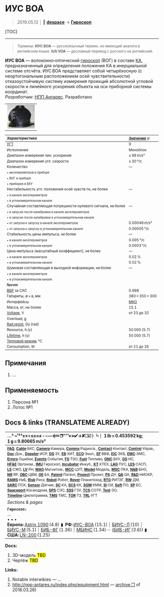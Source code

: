 # ИУС ВОА
> 2019.05.12 ┊ **🚀 [despace](index.md)** → **[Гироскоп](imu.md)**

[TOC]

---

> <small>*Термины:* **ИУС ВОА** — русскоязычный термин, не имеющий аналога в английском языке. **IUS VOA** — дословный перевод с русского на английский.</small>

**ИУС ВОА** — волоконно‑оптический [гироскоп](imu.md) (ВОГ) в составе [КА](sc.md), предназначенный для определения положения КА в инерциальной системе отсчёта. ИУС ВОА представляет собой четырёхосную (с неортогональным расположением осей чувствительности) отказоустойчивую систему измерения проекций абсолютной угловой скорости и линейного ускорения объекта на оси приборной системы координат.  
*Разработчик:* [НПП Антарес](03_npp_antares.md). Разработано  

||
|:--|
| [![](f/imu/i/ius_voa_pic1_thumb.jpg)](f/imu/i/ius_voa_pic1.jpg)  |

<small>

|   *Характеристика*  |  *[Значение](si.md) <small>()</small>*  |
|:--|:--|
|[УГТ](trl.md)|9  |
|Исполнение  |Моноблок  |
|Диапазон измерения лин. ускорения  |± 98 m/s²  |
|Диапазон измерения угл. скорости  |± 30 °/с  |
|Количество  |—|
| <small>• акселерометров в приборе</small>  |  |
| <small>• ВОГ в приборе</small>  |  |
| <small>• приборов в БКУ</small>  |  |
|Нестабильность угл. положения осей чувств‑ти, не более  |—|
| <small>• в канале акселерометров</small>  |  |
| <small>• в углоизмерительном канале</small>  |  |
|Случайная составляющая погрешности нулевого сигнала, не более  |—|
| <small>• в запуске после калибровки в канале акселерометров</small>  |  |
| <small>• в запуске после калибровки в углоизмерительном канале</small>  |  |
| <small>• от запуска к запуску в канале акселерометров</small>  |0.00049 m/s²  |
| <small>• от запуска к запуску в углоизмерительном канале</small>  |0.00005 °/с  |
|Стабильность цены импульса, не более  |—|
| <small>• в канале акселерометров</small>  |0.005 °/с  |
| <small>• в углоизмерительном канале</small>  |0.0003 °/с  |
|Цена импульса (масштабный коэффициент), не более  |—|
| <small>• в канале акселерометров</small>  |0.02 %  |
| <small>• в углоизмерительном канале</small>   |0.02 %  |
|Шумовая составляющая в выходной информации, не более  |—|
| <small>• в канале акселерометров</small>  |  |
| <small>• в углоизмерительном канале</small>  |  |
|**`Прочее`**||
|[ВБР](rams.md) за САС| 0.998  |
| Габариты, ∅ × в, мм  |380 × 350 × 300  |
|Интерфейсы|  [МКО](mil_std_1553b.md)  |
| Масса, кг, не более  |15.1  |
|[Voltage](voltage.md), V| от 23 до 32  |
|Overload, g|   |
|[Rad.resist](ion_rad.md), Gy (rad)|   |
|Resource, h (y)| 50 000 (5.7)  |
|[Lifetime](lifetime.md), h (y)| 50 000 (5.7)  |
|[Тепловой режим](tcs.md), °C|   |
|Consumption, W| от 21 до 35  |

</small>



<p style="page-break-after:always"> </p>

## Примечания
   1. …



## Применяемость
   1. Персона №1
   1. Лотос №1



<p style="page-break-after:always"> </p>

## Docs & links (TRANSLATEME ALREADY)
|…°·•¹²³±×÷≤≥≈≠ ‑ −— ⎆✉ ❐“”’«»✔→✘☐☑├┕┆ 1 lb = 0.453592 kg; 1 g = 9.80665 m/s²|
|:--|
|<small>**[FAQ](faq.md)**, **[Cable](cable.md)**·БКС, **[Camera](camera.md)**·Камера, **[Comms](comms.md)**·Радиосв., **[Contact](contact.md)**·Контакт, **[Control](control.md)**·Управ., **[Doc](doc.md)**·Док., **[Doppler](doppler.md)**·ИСР, **[DS](ds.md)**·ЗУ, **[EB](eb.md)**·ХИТ, **[ECO](ecology.md)**·Экол., **[EF](ef.md)**·ВВФ, **[ElC](elc.md)**·ЭКБ, **[EMC](emc.md)**·ЭМС, **[Errors](error.md)**·Ошибки, **[Events](event.md)**·События, **[FS](fs.md)**·ТЭО, **[Fuel](fuel.md)**·Топливо, **[GNC](gnc.md)**·БКУ, **[GS](scs.md)**·НС, **[HF&E](hfe.md)**·Эргоном., **[IMU](imu.md)**·Гироскоп, **[Incubator](incubator.md)**·Инкуб., **[KT](kt.md)**·КТЕХ, **[LAG](lag.md)**·ПУC, **[LES](les.md)**·САСП, **[LS](ls.md)**·СЖО, **[LV](lv.md)**·РН, **[MAG](mag.md)**·Магнитом., **[MCC](mcc.md)**·ЦУП, **[Model](model.md)**·Модель, **[MSC](sc.md)**·ПКА, **[N&B](nnb.md)**·БНО, **[NR](nr.md)**·ЯР, **[OBC](obc.md)**·ЦВМ, **[OE](oe.md)**·БА, **[Patent](патент.md)**·Патент, **[Project](project.md)**·Проект, **[PS](ps.md)**·ДУ, **[QA](quality.md)**·QA, **[R&D](rnd.md)**·НИОКР, **[RAMS](rams.md)**·НиБ, **[Risk](risk.md)**·Риск, **[Robot](robotics.md)**·Робот, **[Rover](rover.md)**·Планетоход, **[RTG](rtg.md)**·РИТЭГ, **[RW](rw.md)**·ДМ, **[SARC](sarc.md)**·ПСК, **[Sensor](sensor.md)**·Датчик, **[SC](sc.md)**·КА, **[SCS](scs.md)**·КК, **[SGM](sgm.md)**·КММ, **[SI](si.md)**·СИ, **[Soft](soft.md)**·ПО, **[SP](sp.md)**·БС, **[Spaceport](spaceport.md)**·Космодром, **[SPS](sps.md)**·СЭС, **[SSS](sss.md)**·ГЗУ, **[TCS](tcs.md)**·СОТР, **[Test](test.md)**·ЭО, **[Timeline](timeline.md)**·Циклограмма, **[TMS](tms.md)**·ТМС, **[TOR](tor.md)**·ТЗ, **[TRL](trl.md)**·УГТ</small>|
|*Sections & pages*|
|**`Гироскоп:`**<br> …<br>• • •<br> **Европа:** [Astrix 1090](astrix_1090.md) (4.8)  ▮  **РФ:** [ИУС-ВОА](ius_voa.md) (15.1) ┊ [БИУС-Л](bius_l.md) (10) ┊ [БИУС-М](bius_m.md) (5.1) ┊ [БИБ-ФГ](bib_fg.md) (1.36) ┊ [МБИНС](mbins.md) (1.34) ··· *([БИБ-ИГ](bib_ig.md) (3.6))*  ▮  **США:** [LN-200](ln_200.md) (1.25) |

**Docs:**

   1. 3D-модель <mark>TBD</mark> 
   1. Чертёж <mark>TBD</mark>

**Links:**

   1. Notable interwikies — …
   1. <http://npp-antares.ru/index.php/equipment.html> — [archive ❐](f/imu/i/ius_voa_npp-antares_ru.djvu) of 2018.03.26)

